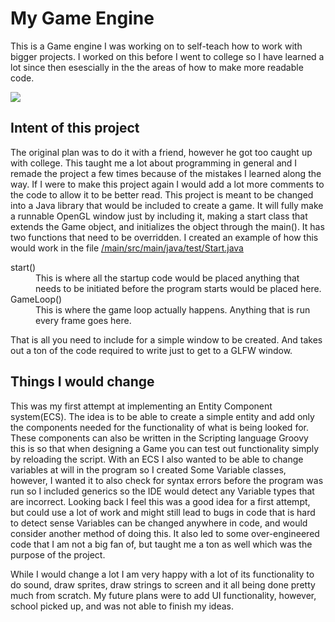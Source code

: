 <h1>My Game Engine</h1>
<p>This is a Game engine I was working on to self-teach how to work with bigger projects.
I worked on this before I went to college so I have learned a lot since then esescially in the the areas of how to make more readable code.</p>
<img src="https://github.com/user-attachments/assets/ae4cc966-b172-4cc4-98e9-d99bceb13dcb">


<h2>Intent of this project</h2>
The original plan was to do it with a friend, however he got too caught up with college.
This taught me a lot about programming in general and I remade the project a few times because of
the mistakes I learned along the way. If I were to make this project again I would add a lot more comments
to the code to allow it to be better read. This project is meant to be changed into a Java library that
would be included to create a game. It will fully make a runnable OpenGL window just by including it, making
a start class that extends the Game object, and initializes the object through the main(). It has two functions
that need to be overridden. I created an example of how this would work in the file <a href="https://github.com/Jtkomodo/GameEngine/blob/main/src/main/java/test/Start.java"> /main/src/main/java/test/Start.java </a>
<dl>
<dt>start()</dt>
<dd>This is where all the startup code would be placed anything that needs to be initiated before the program
starts would be placed here.</dd>

<dt>GameLoop()</dt>
<dd>This is where the game loop actually happens. Anything that is run every frame goes here.<dd>
</dl>
<p>That is all you need to include for a simple window to be created. And takes out a ton of the code required
to write just to get to a GLFW window.</p>

<h2>Things I would change</h2>
<p>This was my first attempt at implementing an Entity Component system(ECS). The idea is to be able to create a simple entity and 
add only the components needed for the functionality of what is being looked for. These components can also be written in the
Scripting language Groovy this is so that when designing a Game you can test out functionality simply by reloading the script.
With an ECS I also wanted to be able to change variables at will in the program so I created Some Variable classes, however, I wanted
it to also check for syntax errors before the program was run so I included generics so the IDE would detect any Variable types that
are incorrect. Looking back I feel this was a good idea for a first attempt, but could use a lot of work and might still lead to bugs in code that is hard
to detect sense Variables can be changed anywhere in code, and would consider another method of doing this. It also led to some over-engineered code
that I am not a big fan of, but taught me a ton as well which was the purpose of the project.</p>

<p>While I would change a lot I am very happy with a lot of its functionality to do sound, draw sprites, draw strings to screen and it all being done pretty
much from scratch. My future plans were to add UI functionality, however, school picked up, and was not able to finish my ideas.</p>



